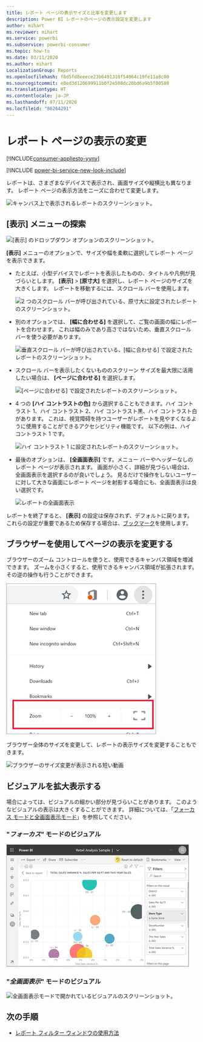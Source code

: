 ```yaml
---
title: レポート ページの表示サイズと比率を変更します
description: Power BI レポートのページの表示設定を変更します
author: mihart
ms.reviewer: mihart
ms.service: powerbi
ms.subservice: powerbi-consumer
ms.topic: how-to
ms.date: 03/11/2020
ms.author: mihart
LocalizationGroup: Reports
ms.openlocfilehash: f8d5fd8eeece23b6491318f54064c19fe11a8c00
ms.sourcegitcommit: e8ed3d120699911b0f2e508dc20bd6a9b5f00580
ms.translationtype: HT
ms.contentlocale: ja-JP
ms.lasthandoff: 07/11/2020
ms.locfileid: "86264291"
---
```

# <a name="change-the-display-of-a-report-page"></a>レポート ページの表示の変更

[!INCLUDE[consumer-appliesto-yyny](../includes/consumer-appliesto-yyny.md)]

[!INCLUDE [power-bi-service-new-look-include](../includes/power-bi-service-new-look-include.md)]

レポートは、さまざまなデバイスで表示され、画面サイズや縦横比も異なります。 レポート ページの表示方法をニーズに合わせて変更します。

![キャンバス上で表示されるレポートのスクリーンショット。](media/end-user-report-view/power-bi-canvas.png)

## <a name="explore-the-view-menu"></a>[表示] メニューの探索

![[表示] のドロップダウン オプションのスクリーンショット。](media/end-user-report-view/power-bi-viewmenu.png)


**[表示]** メニューのオプションで、サイズや幅を柔軟に選択してレポート ページを表示できます。

- たとえば、小型デバイスでレポートを表示したものの、タイトルや凡例が見づらいとします。  **[表示]**  >  **[原寸大]** を選択し、レポート ページのサイズを大きくします。 レポートを移動するには、スクロール バーを使用します。

    ![2 つのスクロール バーが呼び出されている、原寸大に設定されたレポートのスクリーンショット。](media/end-user-report-view/power-bi-view-actual.png)

- 別のオプションでは、 **[幅に合わせる]** を選択して、ご覧の画面の幅にレポートを合わせます。 これは幅のみであり高さではないため、垂直スクロール バーを使う必要があります。

  ![垂直スクロール バーが呼び出されている、[幅に合わせる] で設定されたレポートのスクリーンショット。](media/end-user-report-view/power-bi-view-width.png)

- スクロール バーを表示したくないもののスクリーン サイズを最大限に活用したい場合は、 **[ページに合わせる]** を選択します。

   ![[ページに合わせる] で設定されたレポートのスクリーンショット。](media/end-user-report-view/power-bi-view-fit.png)

- 4 つの **[ハイ コントラストの色]** から選択することもできます。ハイ コントラスト 1、ハイ コントラスト 2、ハイ コントラスト黒、ハイ コントラスト白があります。 これは、視覚障碍を持つユーザーがレポートを見やすくなるように使用することができるアクセシビリティ機能です。 以下の例は、ハイ コントラスト 1 です。 

    ![ハイ コントラスト 1 に設定されたレポートのスクリーンショット。](media/end-user-report-view/power-bi-contrast1.png)

- 最後のオプションは、 **[全画面表示]** です。メニュー バーやヘッダーなしのレポート ページが表示されます。 画面が小さく、詳細が見づらい場合は、全画面表示を選択するのが良いでしょう。  見るだけで操作をしないユーザーに対して大きな画面にレポート ページを射影する場合にも、全画面表示は良い選択です。  

    ![レポートの全画面表示](media/end-user-report-view/power-bi-full-screen.png)

レポートを終了すると、 **[表示]** の設定は保存されず、デフォルトに戻ります。 これらの設定が重要であるため保存する場合は、[ブックマーク](end-user-bookmarks.md)を使用します。

## <a name="use-your-browser-to-change-page-display"></a>ブラウザーを使用してページの表示を変更する

ブラウザーのズーム コントロールを使うと、使用できるキャンバス領域を増減できます。 ズームを小さくすると、使用できるキャンバス領域が拡張されます。その逆の操作も行うことができます。 

![ブラウザーのズーム コントロールが表示される短い動画](media/end-user-report-view/power-bi-zoom.png)

ブラウザー全体のサイズを変更して、レポートの表示サイズを変更することもできます。 

![ブラウザーのサイズ変更が表示される短い動画](media/end-user-report-view/power-bi-resize-browser.gif)

## <a name="zoom-in-on-a-visual"></a>ビジュアルを拡大表示する
場合によっては、ビジュアルの細かい部分が見づらいことがあります。 このようなビジュアルの表示は大きくすることができます。 詳細については、「[フォーカス モードと全画面表示モード](end-user-focus.md)」を参照してください。

### <a name="a-visual-in-focus-mode"></a>"*フォーカス*" モードのビジュアル

![フォーカス モードで開かれているビジュアルのスクリーンショット。](media/end-user-report-view/power-bi-focus.png)

### <a name="a-visual-in-full-screen-mode"></a>"*全画面表示*" モードのビジュアル
![全画面表示モードで開かれているビジュアルのスクリーンショット。](media/end-user-report-view/power-bi-full-screen.png)

## <a name="next-steps"></a>次の手順

* [レポート フィルター ウィンドウの使用方法](end-user-report-filter.md)